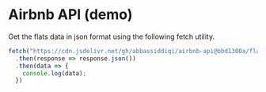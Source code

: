 # Airbnb API (demo)
Get the flats data in json format using the following fetch utility.

```javascript
fetch("https://cdn.jsdelivr.net/gh/abbassiddiqi/airbnb-api@bbd1300a/flats.json")
  .then(response => response.json())
  .then(data => {
    console.log(data);
  })
```